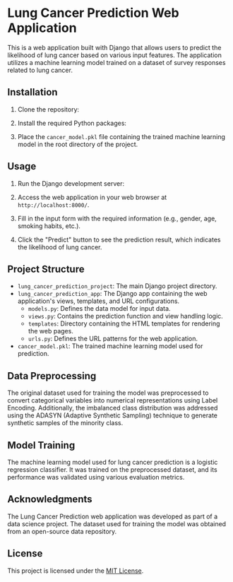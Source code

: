 # Lung Cancer Prediction Web Application

This is a web application built with Django that allows users to predict the likelihood of lung cancer based on various input features. The application utilizes a machine learning model trained on a dataset of survey responses related to lung cancer.

## Installation

1. Clone the repository:


2. Install the required Python packages:


3. Place the `cancer_model.pkl` file containing the trained machine learning model in the root directory of the project.

## Usage

1. Run the Django development server:


2. Access the web application in your web browser at `http://localhost:8000/`.

3. Fill in the input form with the required information (e.g., gender, age, smoking habits, etc.).

4. Click the "Predict" button to see the prediction result, which indicates the likelihood of lung cancer.

## Project Structure

- `lung_cancer_prediction_project`: The main Django project directory.
- `lung_cancer_prediction_app`: The Django app containing the web application's views, templates, and URL configurations.
  - `models.py`: Defines the data model for input data.
  - `views.py`: Contains the prediction function and view handling logic.
  - `templates`: Directory containing the HTML templates for rendering the web pages.
  - `urls.py`: Defines the URL patterns for the web application.
- `cancer_model.pkl`: The trained machine learning model used for prediction.

## Data Preprocessing

The original dataset used for training the model was preprocessed to convert categorical variables into numerical representations using Label Encoding. Additionally, the imbalanced class distribution was addressed using the ADASYN (Adaptive Synthetic Sampling) technique to generate synthetic samples of the minority class.

## Model Training

The machine learning model used for lung cancer prediction is a logistic regression classifier. It was trained on the preprocessed dataset, and its performance was validated using various evaluation metrics.

## Acknowledgments

The Lung Cancer Prediction web application was developed as part of a data science project. The dataset used for training the model was obtained from an open-source data repository.

## License

This project is licensed under the [MIT License](LICENSE).
